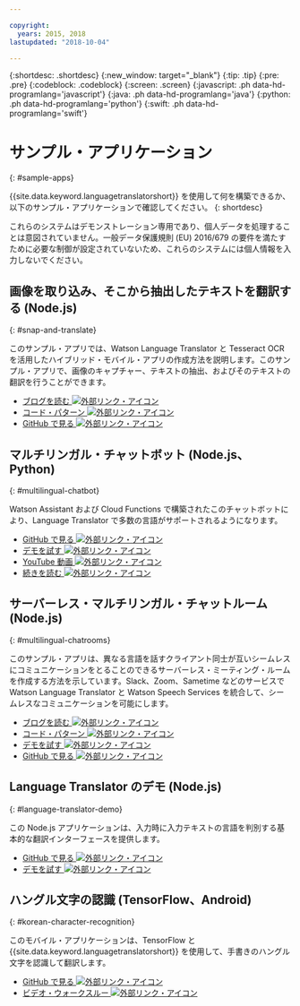 ```yaml
---

copyright:
  years: 2015, 2018
lastupdated: "2018-10-04"

---
```


{:shortdesc: .shortdesc}
{:new_window: target="_blank"}
{:tip: .tip}
{:pre: .pre}
{:codeblock: .codeblock}
{:screen: .screen}
{:javascript: .ph data-hd-programlang='javascript'}
{:java: .ph data-hd-programlang='java'}
{:python: .ph data-hd-programlang='python'}
{:swift: .ph data-hd-programlang='swift'}

# サンプル・アプリケーション
{: #sample-apps}

{{site.data.keyword.languagetranslatorshort}} を使用して何を構築できるか、以下のサンプル・アプリケーションで確認してください。
{: shortdesc}

これらのシステムはデモンストレーション専用であり、個人データを処理することは意図されていません。一般データ保護規則 (EU) 2016/679 の要件を満たすために必要な制御が設定されていないため、これらのシステムには個人情報を入力しないでください。

## 画像を取り込み、そこから抽出したテキストを翻訳する (Node.js)
{: #snap-and-translate}

このサンプル・アプリでは、Watson Language Translator と Tesseract OCR を活用したハイブリッド・モバイル・アプリの作成方法を説明します。このサンプル・アプリで、画像のキャプチャー、テキストの抽出、およびそのテキストの翻訳を行うことができます。 

- [ブログを読む ![外部リンク・アイコン](../../icons/launch-glyph.svg "外部リンク・アイコン")](https://developer.ibm.com/announcements/snap-translate-using-tesseract-ocr-watson-language-translator/)
- [コード・パターン ![外部リンク・アイコン](../../icons/launch-glyph.svg "外部リンク・アイコン")](https://developer.ibm.com/patterns/snap-translate-using-tesseract-ocr-watson-language-translator/)
- [GitHub で見る ![外部リンク・アイコン](../../icons/launch-glyph.svg "外部リンク・アイコン")](https://github.com/IBM/snap-and-translate)

## マルチリンガル・チャットボット (Node.js、Python)
{: #multilingual-chatbot}

Watson Assistant および Cloud Functions で構築されたこのチャットボットにより、Language Translator で多数の言語がサポートされるようになります。

- [GitHub で見る ![外部リンク・アイコン](../../icons/launch-glyph.svg "外部リンク・アイコン")](https://github.com/with-watson/multilingual-chatbot)
- [デモを試す ![外部リンク・アイコン](../../icons/launch-glyph.svg "外部リンク・アイコン")](https://multilingual-chatbot-demo.mybluemix.net/)
- [YouTube 動画 ![外部リンク・アイコン](../../icons/launch-glyph.svg "外部リンク・アイコン")](https://www.youtube.com/watch?v=d7DXydORTME)
- [続きを読む ![外部リンク・アイコン](../../icons/launch-glyph.svg "外部リンク・アイコン")](https://medium.com/ibm-watson/build-multilingual-chatbots-with-watson-language-translator-watson-assistant-8c38247e8af1)

## サーバーレス・マルチリンガル・チャットルーム (Node.js)
{: #multilingual-chatrooms}

このサンプル・アプリは、異なる言語を話すクライアント同士が互いシームレスにコミュニケーションをとることのできるサーバーレス・ミーティング・ルームを作成する方法を示しています。Slack、Zoom、Sametime などのサービスで Watson Language Translator と Watson Speech Services を統合して、シームレスなコミュニケーションを可能にします。

- [ブログを読む ![外部リンク・アイコン](../../icons/launch-glyph.svg "外部リンク・アイコン")](https://medium.com/kkbankol-events/the-motivation-behind-this-particular-project-comes-from-playing-one-of-my-favorite-android-games-76c92b27c8e8)
- [コード・パターン ![外部リンク・アイコン](../../icons/launch-glyph.svg "外部リンク・アイコン")](https://developer.ibm.com/patterns/deploy-serverless-multilingual-conference-room/)
- [デモを試す ![外部リンク・アイコン](../../icons/launch-glyph.svg "外部リンク・アイコン")](https://translation-mqtt.mybluemix.net/)
- [GitHub で見る ![外部リンク・アイコン](../../icons/launch-glyph.svg "外部リンク・アイコン")](https://github.com/IBM/serverless-language-translation)

## Language Translator のデモ (Node.js)
{: #language-translator-demo}

この Node.js アプリケーションは、入力時に入力テキストの言語を判別する基本的な翻訳インターフェースを提供します。

- [GitHub で見る ![外部リンク・アイコン](../../icons/launch-glyph.svg "外部リンク・アイコン")](https://github.com/watson-developer-cloud/language-translator-nodejs)
- [デモを試す ![外部リンク・アイコン](../../icons/launch-glyph.svg "外部リンク・アイコン")](https://language-translator-demo.ng.bluemix.net/)


## ハングル文字の認識 (TensorFlow、Android)
{: #korean-character-recognition}

このモバイル・アプリケーションは、TensorFlow と {{site.data.keyword.languagetranslatorshort}} を使用して、手書きのハングル文字を認識して翻訳します。

- [GitHub で見る ![外部リンク・アイコン](../../icons/launch-glyph.svg "外部リンク・アイコン")](https://github.com/IBM/tensorflow-hangul-recognition)
- [ビデオ・ウォークスルー ![外部リンク・アイコン](../../icons/launch-glyph.svg "外部リンク・アイコン")](https://www.youtube.com/watch?v=Ynusw4RcyRY)
